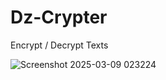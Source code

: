 # Dz-Crypter
Encrypt / Decrypt Texts



![Screenshot 2025-03-09 023224](https://github.com/user-attachments/assets/71936ba3-e889-47ec-a1a9-46cbfc5cf985)
